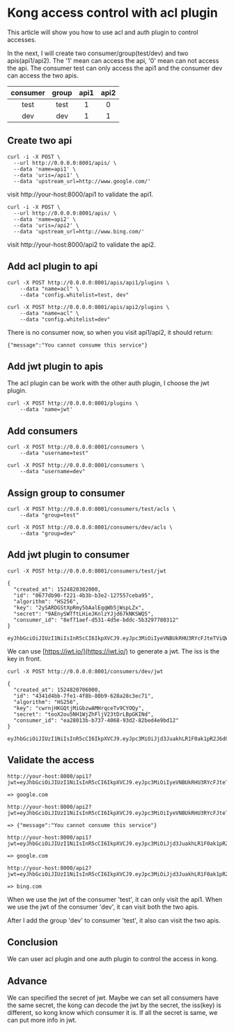 # Kong access control with acl plugin

This article will show you how to use acl and auth plugin to control accesses.

In the next, I will create two consumer/group(test/dev) and two apis(api1/api2).
The '1' mean can access the api, '0' mean can not access the api.
The consumer test can only access the api1 and the consumer dev can access the two apis.

| consumer | group | api1 | api2 |
| :---: | :---: | :---: | :---: |
| test | test | 1 | 0 |
| dev | dev | 1 | 1 |

## Create two api

```
curl -i -X POST \
  --url http://0.0.0.0:8001/apis/ \
  --data 'name=api1' \
  --data 'uris=/api1' \
  --data 'upstream_url=http://www.google.com/'
```

visit http://your-host:8000/api1 to validate the api1.

```
curl -i -X POST \
  --url http://0.0.0.0:8001/apis/ \
  --data 'name=api2' \
  --data 'uris=/api2' \
  --data 'upstream_url=http://www.bing.com/'
```

visit http://your-host:8000/api2 to validate the api2.

## Add acl plugin to api

```
curl -X POST http://0.0.0.0:8001/apis/api1/plugins \
    --data "name=acl" \
    --data "config.whitelist=test, dev"
```

```
curl -X POST http://0.0.0.0:8001/apis/api2/plugins \
    --data "name=acl" \
    --data "config.whitelist=dev"
```

There is no consumer now, so when you visit api1/api2, it should return:

```
{"message":"You cannot consume this service"}
```

## Add jwt plugin to apis

The acl plugin can be work with the other auth plugin, I choose the jwt plugin.

```
curl -X POST http://0.0.0.0:8001/plugins \
    --data 'name=jwt'
```

## Add consumers

```
curl -X POST http://0.0.0.0:8001/consumers \
    --data "username=test"
```

```
curl -X POST http://0.0.0.0:8001/consumers \
    --data "username=dev"
```

## Assign group to consumer

```
curl -X POST http://0.0.0.0:8001/consumers/test/acls \
    --data "group=test"

curl -X POST http://0.0.0.0:8001/consumers/dev/acls \
    --data "group=dev"
```

## Add jwt plugin to consumer

```
curl -X POST http://0.0.0.0:8001/consumers/test/jwt

{
  "created_at": 1524820302000,
  "id": "0677db90-f221-4b3b-b3e2-127557ceba95",
  "algorithm": "HS256",
  "key": "2ySARDGStXpRmy5bAalEqqWb5jWspLZx",
  "secret": "9AEnySWTftLHieJKnlzYJjd67kNKSWQ5",
  "consumer_id": "8ef71aef-d531-4d5e-bddc-5b3297780312"
}

eyJhbGciOiJIUzI1NiIsInR5cCI6IkpXVCJ9.eyJpc3MiOiIyeVNBUkRHU3RYcFJteTViQWFsRXFxV2I1aldzcExaeCJ9.Q_Nj6blBYlgwGXTg2AUYvTlLtdU0DGrZxWOLarjOjpw
```

We can use [https://jwt.io/](https://jwt.io/) to generate a jwt. The iss is the key in front.

```
curl -X POST http://0.0.0.0:8001/consumers/dev/jwt

{
  "created_at": 1524820706000,
  "id": "4341d4bb-7fe1-4f8b-80b9-628a28c3ec71",
  "algorithm": "HS256",
  "key": "cwrnjHKGQtjMiGbzwAMHrqceTv9CYOQy",
  "secret": "tooX2ou5NH1WjZhFljV23tDrLBpGKINd",
  "consumer_id": "ea28013b-b737-4068-93d2-82bed4e9bd12"
}

eyJhbGciOiJIUzI1NiIsInR5cCI6IkpXVCJ9.eyJpc3MiOiJjd3JuakhLR1F0ak1pR2J6d0FNSHJxY2VUdjlDWU9ReSJ9.eO88GKjBIRncry4I5m9Zmcp7G14gNDoI_3GVoAA9gnI
```

## Validate the access

```
http://your-host:8000/api1?jwt=eyJhbGciOiJIUzI1NiIsInR5cCI6IkpXVCJ9.eyJpc3MiOiIyeVNBUkRHU3RYcFJteTViQWFsRXFxV2I1aldzcExaeCJ9.Q_Nj6blBYlgwGXTg2AUYvTlLtdU0DGrZxWOLarjOjpw

=> google.com

http://your-host:8000/api2?jwt=eyJhbGciOiJIUzI1NiIsInR5cCI6IkpXVCJ9.eyJpc3MiOiIyeVNBUkRHU3RYcFJteTViQWFsRXFxV2I1aldzcExaeCJ9.Q_Nj6blBYlgwGXTg2AUYvTlLtdU0DGrZxWOLarjOjpw

=> {"message":"You cannot consume this service"}

http://your-host:8000/api1?jwt=eyJhbGciOiJIUzI1NiIsInR5cCI6IkpXVCJ9.eyJpc3MiOiJjd3JuakhLR1F0ak1pR2J6d0FNSHJxY2VUdjlDWU9ReSJ9.eO88GKjBIRncry4I5m9Zmcp7G14gNDoI_3GVoAA9gnI

=> google.com

http://your-host:8000/api2?jwt=eyJhbGciOiJIUzI1NiIsInR5cCI6IkpXVCJ9.eyJpc3MiOiJjd3JuakhLR1F0ak1pR2J6d0FNSHJxY2VUdjlDWU9ReSJ9.eO88GKjBIRncry4I5m9Zmcp7G14gNDoI_3GVoAA9gnI

=> bing.com
```

When we use the jwt of the consumer 'test', it can only visit the api1.
When we use the jwt of the consumer 'dev', it can visit both the two apis.

After I add the group 'dev' to consumer 'test', it also can visit the two apis.

## Conclusion

We can user acl plugin and one auth plugin to control the access in kong.

## Advance

We can specified the secret of jwt.
Maybe we can set all consumers have the same secret, the kong can decode the jwt by the secret, the iss(key) is different, so kong know which consumer it is.
If all the secret is same, we can put more info in jwt.

